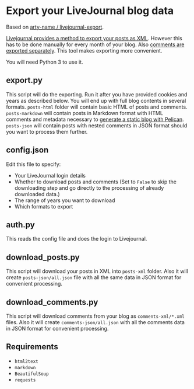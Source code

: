 # Export your LiveJournal blog data

Based on [arty-name / livejournal-export](https://github.com/arty-name/livejournal-export).

[Livejournal provides a method to export your posts as 
XML](http://www.livejournal.com/export.bml). However 
this has to be done manually for every month of your blog. 
Also [comments are exported separately](http://www.livejournal.com/developer/exporting.bml).
This tool makes exporting more convenient.

You will need Python 3 to use it.

## export.py

This script will do the exporting. Run it after you 
have provided cookies and years as described below.
You will end up with full blog contents in several 
formats. `posts-html` folder will contain basic HTML
of posts and comments. `posts-markdown` will contain
posts in Markdown format with HTML comments and metadata 
necessary to [generate a static blog with Pelican](http://docs.getpelican.com/).
`posts-json` will contain posts with nested comments 
in JSON format should you want to process them further.

## config.json

Edit this file to specify:

- Your LiveJournal login details
- Whether to download posts and comments (Set to `False` to skip the downloading
  step and go directly to the processing of already downloaded data.)
- The range of years you want to download
- Which formats to export

## auth.py

This reads the config file and does the login to Livejournal.

## download_posts.py

This script will download your posts in XML into `posts-xml`
folder. Also it will create `posts-json/all.json` file with all 
the same data in JSON format for convenient processing.

## download_comments.py

This script will download comments from your blog as `comments-xml/*.xml`
files. Also it will create `comments-json/all.json` with all the 
comments data in JSON format for convenient processing.

## Requirements

* `html2text`
* `markdown`
* `BeautifulSoup`
* `requests`

